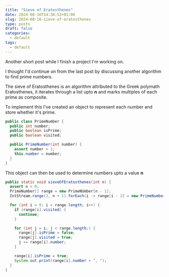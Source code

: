 ```yaml
---
title: "Sieve of Eratosthenes"
date: 2024-08-16T14:30:53+01:00
slug: 2024-08-16-sieve-of-eratosthenes
type: posts
draft: false
categories:
  - default
tags:
  - default
---
```

Another short post while I finish a project I'm working on.

I thought I'd continue on from the last post by discussing another algorithm to find prime numbers.

The sieve of Eratosthenes is an algorithm attributed to the Greek polymath Eratosthenes, it iterates through a list upto **n** and marks multiples of each prime as composite.

To implement this I've created an object to represent each number and store whether it's prime.

```java
public class PrimeNumber {
  public int number;
  public boolean isPrime;
  public boolean visited;

  public PrimeNumber(int number) {
    assert number > 1;
    this.number = number;
  }
}
```

This object can then be used to determine numbers upto a value **n**

```java
public static void sieveOfEratosthenes(int n) {
  assert n > 0;
  PrimeNumber[] range = new PrimeNUmber[n - 1];
  IntStream.range(2, n + 1).forEach(i -> range[i - 2] = new PrimeNumber(i));

  for (int i = 0; i < range.length; i++) {
    if (range[i].visited) {
      continue;
    }

    for (int j = i; j < range.length;) {
      range[j].isPrime = false;
      range[j].visited = true;
      j += range[i].number;
    }

    range[i].isPrime = true;
    System.out.print(range[i].number + ", ");
  }
}
```